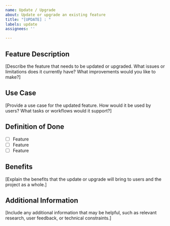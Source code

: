 ```yaml
---
name: Update / Upgrade
about: Update or upgrade an existing feature
title: "[UPDATE] : "
labels: update
assignees: ''

---
```


## Feature Description

[Describe the feature that needs to be updated or upgraded. What issues or limitations does it currently have? What improvements would you like to make?]

## Use Case

[Provide a use case for the updated feature. How would it be used by users? What tasks or workflows would it support?]

## Definition of Done

- [ ] Feature
- [ ] Feature
- [ ] Feature

## Benefits

[Explain the benefits that the update or upgrade will bring to users and the project as a whole.]

## Additional Information

[Include any additional information that may be helpful, such as relevant research, user feedback, or technical constraints.]
